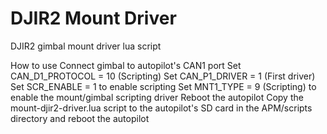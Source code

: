 # DJIR2 Mount Driver

DJIR2 gimbal mount driver lua script

How to use
  Connect gimbal to autopilot's CAN1 port
  Set CAN_D1_PROTOCOL = 10 (Scripting)
  Set CAN_P1_DRIVER = 1 (First driver)
  Set SCR_ENABLE = 1 to enable scripting
  Set MNT1_TYPE = 9 (Scripting) to enable the mount/gimbal scripting driver
  Reboot the autopilot
  Copy the mount-djir2-driver.lua script to the autopilot's SD card in the APM/scripts directory and reboot the autopilot
